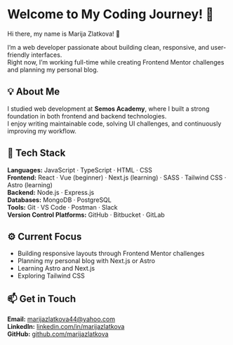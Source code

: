 # Welcome to My Coding Journey! 🚀  

Hi there, my name is Marija Zlatkova! 👋  

I’m a web developer passionate about building clean, responsive, and user-friendly interfaces.  
Right now, I’m working full-time while creating Frontend Mentor challenges and planning my personal blog.  

## 💡 About Me  

I studied web development at **Semos Academy**, where I built a strong foundation in both frontend and backend technologies.  
I enjoy writing maintainable code, solving UI challenges, and continuously improving my workflow.  

## 🔧 Tech Stack  

**Languages:** JavaScript · TypeScript · HTML · CSS  
**Frontend:** React · Vue (beginner) · Next.js (learning) · SASS · Tailwind CSS · Astro (learning)  
**Backend:** Node.js · Express.js  
**Databases:** MongoDB · PostgreSQL  
**Tools:** Git · VS Code · Postman · Slack  
**Version Control Platforms:** GitHub · Bitbucket · GitLab  

## ⚙️ Current Focus  

- Building responsive layouts through Frontend Mentor challenges  
- Planning my personal blog with Next.js or Astro  
- Learning Astro and Next.js  
- Exploring Tailwind CSS  
  
## 📫 Get in Touch  

**Email:** marijazlatkova44@yahoo.com  
**LinkedIn:** [linkedin.com/in/marijazlatkova](https://www.linkedin.com/in/marijazlatkova)  
**GitHub:** [github.com/marijazlatkova](https://github.com/marijazlatkova)  
